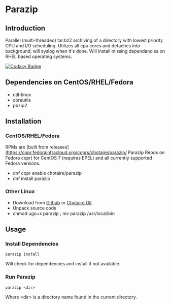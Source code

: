 # Parazip

## Introduction

Parallel (multi-threaded) tar.bz2 archiving of a directory with lowest priority CPU and I/O scheduling. Utilizes all cpu cores and detaches into background, will syslog when it's done. Will install missing dependancies on RHEL based operating systems.

[![Codacy Badge](https://api.codacy.com/project/badge/Grade/3957b4329a2f43348d6c90049f6d427f)](https://www.codacy.com/app/chotaire/parazip?utm_source=github.com&amp;utm_medium=referral&amp;utm_content=chotaire/parazip&amp;utm_campaign=Badge_Grade)

## Dependencies on CentOS/RHEL/Fedora
*   util-linux
*   coreutils
*   pbzip2

## Installation

### CentOS/RHEL/Fedora
RPMs are [built from releases](https://copr.fedorainfracloud.org/coprs/chotaire/parazip/ Parazip Repos on Fedora copr) for CentOS 7 (requires EPEL) and all currently supported Fedora versions.

*   dnf copr enable chotaire/parazip
*   dnf install parazip

### Other Linux
*   Download from [Github](https://github.com/chotaire/parazip/releases) or [Chotaire Git](https://git.chotaire.net/chotaire/parazip/releases)
*   Unpack source code
*   chmod ugo+x parazip ; mv parazip /usr/local/bin

## Usage

### Install Dependencies

`parazip install`

Will check for dependencies and install if not available.

### Run Parazip

`parazip <dir>`

Where \<dir\> is a directory name found in the current directory.
